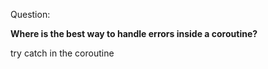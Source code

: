 Question:

**Where is the best way to handle errors inside a coroutine?**


<div class="hint">
  try catch in the coroutine
</div>

